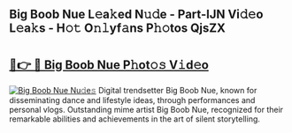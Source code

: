 ## Big Boob Nue L𝚎a𝚔ed N𝚞𝚍e - Part-lJN Vi𝚍𝚎o L𝚎a𝚔s - H𝚘𝚝 O𝚗𝚕yf𝚊ns P𝚑𝚘tos QjsZX

# <h2><a href="http://kf1piz.oniu.top/?m=Big+Boob+Nue">🔗👉 🔴 Big Boob Nue P𝚑ot𝚘𝚜 V𝚒d𝚎o</a></h2>

[![Big Boob Nue Nu𝚍e𝚜](https://i.imgur.com/0qMVB7G.gif)](http://kf1piz.oniu.top/?m=Big+Boob+Nue)
Digital trendsetter Big Boob Nue, known for disseminating dance and lifestyle ideas, through performances and personal vlogs. Outstanding mime artist Big Boob Nue, recognized for their remarkable abilities and achievements in the art of silent storytelling.  
